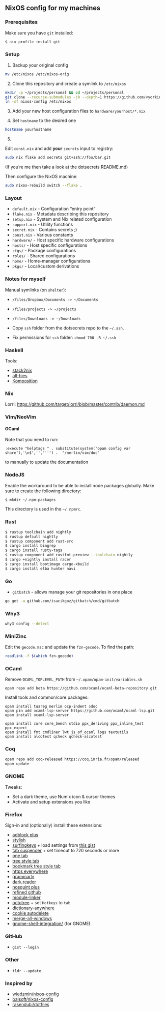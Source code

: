 ## NixOS config for my machines

### Prerequisites

Make sure you have `git` installed:

```sh
$ nix profile install git
```

### Setup

1. Backup your original config

```sh
mv /etc/nixos /etc/nixos-orig
```

2. Clone this repository and create a symlink to `/etc/nixos`

```sh
mkdir -p ~/projects/personal && cd ~/projects/personal
git clone --recurse-submodules -j8 --depth=1 https://github.com/vyorkin/nixos-config
ln -sf nixos-config /etc/nixos
```

3. Add your new host configuration files to `hardware/yourhost/*.nix`

4. Set `hostname` to the desired one

```sh
hostname yourhostname
```

5.

Edit `const.nix` and add **your** `secrets` input to registry:

```sh
sudo nix flake add secrets git+ssh://foo/bar.git
```

(If you’re me then take a look at the dotsecrets README.md)

Then configure the NixOS machine:


```sh
sudo nixos-rebuild switch --flake .
```

### Layout

- `default.nix` - Configuration “entry point”
- `flake.nix` - Metadata describing this repository
- `setup.nix` - System and Nix related configuration
- `support.nix` - Utility functions
- `secret.nix` - Contains secrets ;)
- `const.nix` - Various constants
- `hardware/` - Host specific hardware configurations
- `hosts/` - Host specific configurations
- `cfgs/` - Package configurations
- `roles/` - Shared configurations
- `home/` - Home-manager configurations
- `pkgs/` - Local/custom derivations

### Notes for myself

Manual symlinks (on `shelter`):

* `/files/Dropbox/Documents -> ~/Documents`
* `/files/projects -> ~/projects`
* `/files/Downloads -> ~/Downloads`

* Copy `ssh` folder from the dotsecrets repo to the `~/.ssh`.
* Fix permissions for `ssh` folder: `chmod 700 -R ~/.ssh`

### Haskell

Tools:

* [stack2nix](https://github.com/input-output-hk/stack2nix)
* [all-hies](https://github.com/Infinisil/all-hies)
* [Komposition](https://owickstrom.github.io/komposition/user-guide/installation/)

### Nix

Lorri: https://github.com/target/lorri/blob/master/contrib/daemon.md

### Vim/NeoVim

#### OCaml

Note that you need to run:

```vimscript
:execute "helptags " . substitute(system('opam config var share'),'\n$','','''') .  "/merlin/vim/doc"
```

to manually to update the documentation

### NodeJS

Enable the workaround to be able to install node packages globally.
Make sure to create the following directory:

```bash
$ mkdir ~/.npm-packages
```

This directory is used in the `~/.npmrc`.

### Rust

```bash
$ rustup toolchain add nightly
$ rustup default nightly
$ rustup component add rust-src
$ cargo install bingrep
$ cargo install rusty-tags
$ rustup component add rustfmt-preview --toolchain nightly
$ cargo +nightly install racer
$ cargo install bootimage cargo-xbuild
$ cargo install elba hunter navi
```

### Go

* `gitbatch` - allows manage your git repositories in one place

```bash
go get -u github.com/isacikgoz/gitbatch/cmd/gitbatch
```

### Why3

```bash
why3 config --detect
```

### MiniZinc

Edit the `gecode.msc` and update the `fzn-gecode`.
To find the path:

```sh
readlink -f $(which fzn-gecode)
```

### OCaml

Remove `OCAML_TOPLEVEL_PATH` from `~/.opam/opam-init/variables.sh`

```
opam repo add beta https://github.com/ocaml/ocaml-beta-repository.git
```

Install tools and common/core packages:

```
opam install tuareg merlin ocp-indent odoc
opam pin add ocaml-lsp-server https://github.com/ocaml/ocaml-lsp.git
opam install ocaml-lsp-server

opam install core core_bench stdio ppx_deriving ppx_inline_test ppx_expect
opam install fmt cmdliner lwt js_of_ocaml logs textutils
opam install alcotest qcheck qcheck-alcotest
```

### Coq

```sh
opam repo add coq-released https://coq.inria.fr/opam/released
opam update
```

### GNOME

Tweaks:

* Set a dark theme, use Numix icon & cursor themes
* Activate and setup extensions you like

### Firefox

Sign-in and (optionally) install these extensions:

* [adblock plus](https://addons.mozilla.org/en-US/firefox/addon/adblock-plus/)
* [stylish](https://addons.mozilla.org/ru/firefox/addon/stylish/)
* [surfingkeys](https://addons.mozilla.org/ru/firefox/addon/surfingkeys_ff/) + load settings from [this gist](https://gist.githubusercontent.com/vyorkin/c5d9cfa63da9811ed0062c5f1440f754/raw/12742b47426899547467eadef09ba8e9d56b3ce3/surfingkeys.txt)
* [tab suspender](https://addons.mozilla.org/ru/firefox/addon/ff-tab-suspender/) + set timeout to 720 seconds or more
* [one tab](https://addons.mozilla.org/ru/firefox/addon/onetab/)
* [tree style tab](https://addons.mozilla.org/ru/firefox/addon/tree-style-tab/)
* [bookmark tree style tab](https://addons.mozilla.org/ru/firefox/addon/bookmark-tree-for-tst/)
* [https everywhere](https://addons.mozilla.org/ru/firefox/addon/https-everywhere/)
* [grammarly](https://addons.mozilla.org/en-US/firefox/addon/grammarly-1/)
* [dark reader](https://addons.mozilla.org/ru/firefox/addon/darkreader/)
* [nosquint plus](https://addons.mozilla.org/en-US/firefox/addon/nosquint-plus/)
* [refined github](https://addons.mozilla.org/en-US/firefox/addon/refined-github-/)
* [module-linker](https://addons.mozilla.org/en-US/firefox/addon/module-linker/)
* [octotree](https://addons.mozilla.org/ru/firefox/addon/octotree/) + set `Hotkeys` to `tab`
* [dictionary-anywhere](https://addons.mozilla.org/en-US/firefox/addon/dictionary-anywhere/?src=userprofile)
* [cookie autodelete](https://addons.mozilla.org/ru/firefox/addon/cookie-autodelete/)
* [merge-all-windows](https://addons.mozilla.org/en-US/firefox/addon/merge-window/)
* [gnome-shell-integration/](https://addons.mozilla.org/en-US/firefox/addon/gnome-shell-integration/) (for GNOME)

### GitHub

* `gist --login`

### Other

* `tldr --update`

### Inspired by

* [wiedzmin/nixos-config](https://github.com/wiedzmin/nixos-config.git)
* [balsoft/nixos-config](https://github.com/balsoft/nixos-config)
* [rasendubi/dotfiles](https://github.com/rasendubi/dotfiles)
